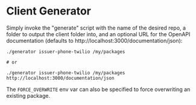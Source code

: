 # Client Generator

Simply invoke the "generate" script with the name of the desired repo, a folder to output the client folder into, and an optional URL for the OpenAPI documentation (defaults to http://localhost:3000/documentation/json):

```
./generator issuer-phone-twilio /my/packages

# or 

./generator issuer-phone-twilio /my/packages http://localhost:3000/documentation/json
```

The `FORCE_OVERWRITE` env var can also be specified to force overwriting an existing package.
